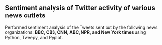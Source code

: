 ## Sentiment analysis of Twitter activity of various news outlets

Performed sentiment analysis of the Tweets sent out by the following news organizations: **BBC, CBS, CNN, ABC, NPR, and New York times** using Python, Tweepy, and Pyplot.
